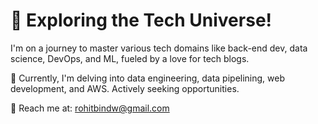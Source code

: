 # 👋 Exploring the Tech Universe!

I'm on a journey to master various tech domains like back-end dev, data science, DevOps, and ML, fueled by a love for tech blogs.

🚀 Currently, I'm delving into data engineering, data pipelining, web development, and AWS. Actively seeking opportunities.

📧 Reach me at: rohitbindw@gmail.com
